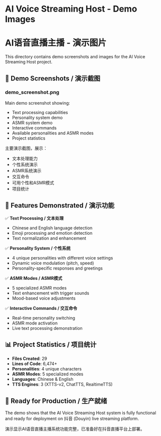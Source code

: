 # AI Voice Streaming Host - Demo Images
# AI语音直播主播 - 演示图片

This directory contains demo screenshots and images for the AI Voice Streaming Host project.

## 📸 Demo Screenshots / 演示截图

### demo_screenshot.png
Main demo screenshot showing:
- Text processing capabilities
- Personality system demo
- ASMR system demo  
- Interactive commands
- Available personalities and ASMR modes
- Project statistics

主要演示截图，展示：
- 文本处理能力
- 个性系统演示
- ASMR系统演示
- 交互命令
- 可用个性和ASMR模式
- 项目统计

## 🎯 Features Demonstrated / 演示功能

✅ **Text Processing / 文本处理**
- Chinese and English language detection
- Emoji processing and emotion detection
- Text normalization and enhancement

✅ **Personality System / 个性系统**
- 4 unique personalities with different voice settings
- Dynamic voice modulation (pitch, speed)
- Personality-specific responses and greetings

✅ **ASMR Modes / ASMR模式**
- 5 specialized ASMR modes
- Text enhancement with trigger sounds
- Mood-based voice adjustments

✅ **Interactive Commands / 交互命令**
- Real-time personality switching
- ASMR mode activation
- Live text processing demonstration

## 📊 Project Statistics / 项目统计

- **Files Created**: 29
- **Lines of Code**: 6,474+
- **Personalities**: 4 unique characters
- **ASMR Modes**: 5 specialized modes
- **Languages**: Chinese & English
- **TTS Engines**: 3 (XTTS-v2, ChatTTS, RealtimeTTS)

## 🚀 Ready for Production / 生产就绪

The demo shows that the AI Voice Streaming Host system is fully functional and ready for deployment on 抖音 (Douyin) live streaming platform.

演示显示AI语音直播主播系统功能完整，已准备好在抖音直播平台上部署。
